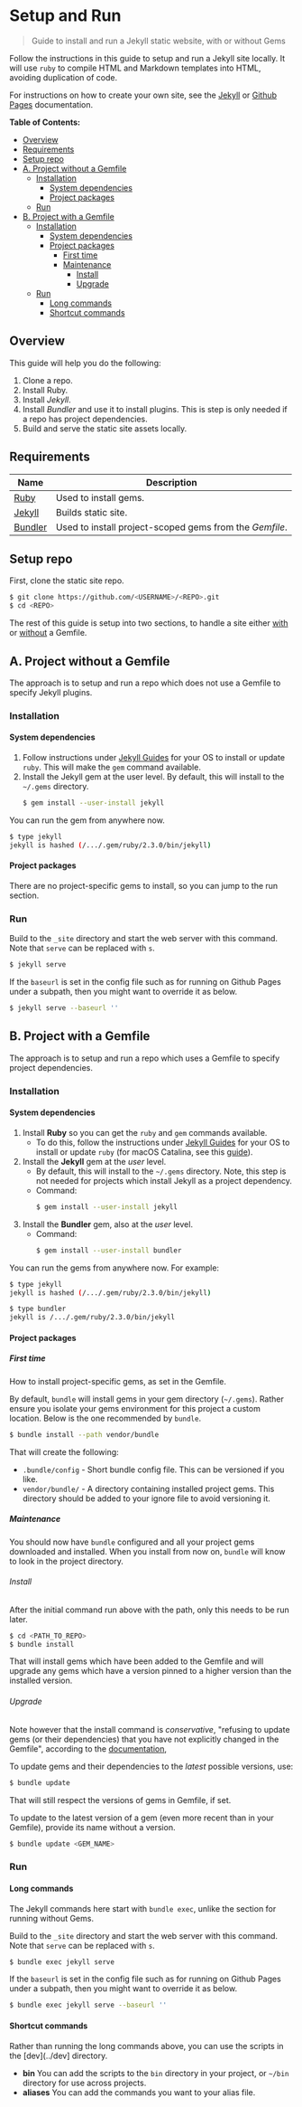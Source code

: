 # Setup and Run
> Guide to install and run a Jekyll static website, with or without Gems

Follow the instructions in this guide to setup and run a Jekyll site locally. It will use `ruby` to compile HTML and Markdown templates into HTML, avoiding duplication of code.

For instructions on how to create your own site, see the [Jekyll](https://jekyllrb.com) or [Github Pages](https://pages.github.com/) documentation.


**Table of Contents:**

- [Overview](#overview)
- [Requirements](#requirements)
- [Setup repo](#setup-repo)
- [A. Project without a Gemfile](#a-project-without-a-gemfile)
    - [Installation](#installation)
        - [System dependencies](#system-dependencies)
        - [Project packages](#project-packages)
    - [Run](#run)
- [B. Project with a Gemfile](#b-project-with-a-gemfile)
    - [Installation](#installation-1)
        - [System dependencies](#system-dependencies-1)
        - [Project packages](#project-packages-1)
            - [First time](#first-time)
            - [Maintenance](#maintenance)
                - [Install](#install)
                - [Upgrade](#upgrade)
    - [Run](#run-1)
        - [Long commands](#long-commands)
        - [Shortcut commands](#shortcut-commands)


## Overview

This guide will help you do the following:

1. Clone a repo.
2. Install Ruby.
3. Install _Jekyll_.
4. Install _Bundler_ and use it to install plugins. This is step is only needed if a repo has project dependencies.
5. Build and serve the static site assets locally.


## Requirements

| Name                                  | Description                                             |
| ------------------------------------- | ------------------------------------------------------- |
| [Ruby](https://www.ruby-lang.org/en/) | Used to install gems.                                   |
| [Jekyll](https://jekyllrb.com/)       | Builds static site.                                     |
| [Bundler](https://bundler.io/)        | Used to install project-scoped gems from the _Gemfile_. |


## Setup repo

First, clone the static site repo.

```bash
$ git clone https://github.com/<USERNAME>/<REPO>.git
$ cd <REPO>
```

The rest of this guide is setup into two sections, to handle a site either [with](#b-project-with-a-gemfile) or [without](#a-project-without-a-gemfile) a Gemfile.

## A. Project without a Gemfile

The approach is to setup and run a repo which does not use a Gemfile to specify Jekyll plugins.

### Installation

#### System dependencies

1. Follow instructions under [Jekyll Guides](https://jekyllrb.com/docs/installation/#guides) for your OS to install or update `ruby`. This will make the `gem` command available.
2. Install the Jekyll gem at the user level. By default, this will install to the `~/.gems` directory.
    ```bash
    $ gem install --user-install jekyll
    ```

You can run the gem from anywhere now.

```bash
$ type jekyll
jekyll is hashed (/.../.gem/ruby/2.3.0/bin/jekyll)
```


#### Project packages

There are no project-specific gems to install, so you can jump to the run section.


### Run

Build to the `_site` directory and start the web server with this command. Note that `serve` can be replaced with `s`.

```bash
$ jekyll serve
```

If the `baseurl` is set in the config file such as for running on Github Pages under a subpath, then you might want to override it as below.

```bash
$ jekyll serve --baseurl ''
```

## B. Project with a Gemfile

The approach is to setup and run a repo which uses a Gemfile to specify project dependencies.

### Installation

#### System dependencies

1. Install **Ruby** so you can get the `ruby` and `gem` commands available.
    - To do this, follow the instructions under [Jekyll Guides](https://jekyllrb.com/docs/installation/#guides) for your OS to install or update `ruby` (for macOS Catalina, see this [guide](https://github.com/MichaelCurrin/learn-to-code/blob/master/Scripting%20languages/Ruby/README.md#macos)).
2. Install the **Jekyll** gem at the _user_ level.
    - By default, this will install to the `~/.gems` directory. Note, this step is not needed for projects which install Jekyll as a project dependency.
    - Command:
        ```bash
        $ gem install --user-install jekyll
        ```
3. Install the **Bundler** gem, also at the _user_ level.
    - Command:
        ```bash
        $ gem install --user-install bundler
        ```

You can run the gems from anywhere now. For example:

```bash
$ type jekyll
jekyll is hashed (/.../.gem/ruby/2.3.0/bin/jekyll)

$ type bundler
jekyll is /.../.gem/ruby/2.3.0/bin/jekyll
```


#### Project packages

##### First time

How to install project-specific gems, as set in the Gemfile.

By default, `bundle` will install gems in your gem directory (`~/.gems`). Rather ensure you isolate your gems environment for this project a custom location. Below is the one recommended by `bundle`.

```bash
$ bundle install --path vendor/bundle
```

That will create the following:

- `.bundle/config` - Short bundle config file. This can be versioned if you like.
- `vendor/bundle/` - A directory containing installed project gems. This directory should be added to your ignore file to avoid versioning it.


##### Maintenance

You should now have `bundle` configured and all your project gems downloaded and installed. When you install from now on, `bundle` will know to look in the project directory.

###### Install

After the initial command run above with the path, only this needs to be run later.

```bash
$ cd <PATH_TO_REPO>
$ bundle install
```

That will install gems which have been added to the Gemfile and will upgrade any gems which have a version pinned to a higher version than the installed version.

###### Upgrade

Note however that the install command is _conservative_, "refusing to update gems (or their dependencies) that you have not explicitly changed in the Gemfile", according to the [documentation](https://bundler.io/v2.0/guides/updating_gems.html),

To update gems and their dependencies to the _latest_ possible versions, use:

```bash
$ bundle update
```

That will still respect the versions of gems in Gemfile, if set.

To update to the latest version of a gem (even more recent than in your Gemfile), provide its name without a version.

```bash
$ bundle update <GEM_NAME>
```

### Run

#### Long commands

The Jekyll commands here start with `bundle exec`, unlike the section for running without Gems.

Build to the `_site` directory and start the web server with this command. Note that `serve` can be replaced with `s`.

```bash
$ bundle exec jekyll serve
```

If the `baseurl` is set in the config file such as for running on Github Pages under a subpath, then you might want to override it as below.

```bash
$ bundle exec jekyll serve --baseurl ''
```

#### Shortcut commands

Rather than running the long commands above, you can use the scripts in the [dev](../dev] directory.

- **bin** You can add the scripts to the `bin` directory in your project, or `~/bin` directory for use across projects.
- **aliases** You can add the commands you want to your alias file.
